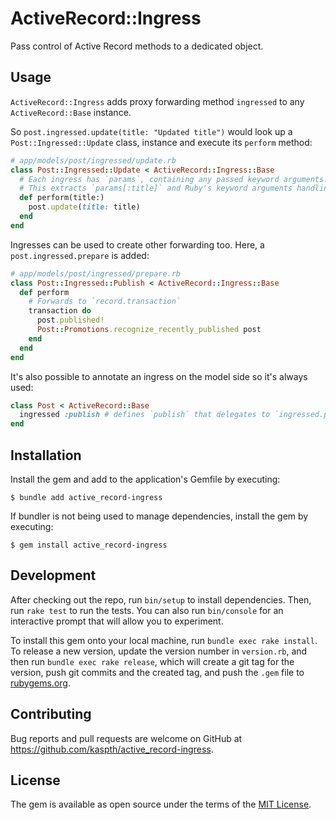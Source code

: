 # ActiveRecord::Ingress

Pass control of Active Record methods to a dedicated object.

## Usage

`ActiveRecord::Ingress` adds proxy forwarding method `ingressed` to any `ActiveRecord::Base` instance.

So `post.ingressed.update(title: "Updated title")` would look up a `Post::Ingressed::Update` class, instance and execute its `perform` method:

```ruby
# app/models/post/ingressed/update.rb
class Post::Ingressed::Update < ActiveRecord::Ingress::Base
  # Each ingress has `params`, containing any passed keyword arguments.
  # This extracts `params[:title]` and Ruby's keyword arguments handling will prevent accepting other arguments.
  def perform(title:)
    post.update(title: title)
  end
end
```

Ingresses can be used to create other forwarding too. Here, a `post.ingressed.prepare` is added:

```ruby
# app/models/post/ingressed/prepare.rb
class Post::Ingressed::Publish < ActiveRecord::Ingress::Base
  def perform
    # Forwards to `record.transaction`
    transaction do
      post.published!
      Post::Promotions.recognize_recently_published post
    end
  end
end
```

It's also possible to annotate an ingress on the model side so it's always used:

```ruby
class Post < ActiveRecord::Base
  ingressed :publish # defines `publish` that delegates to `ingressed.publish`
end
```

## Installation

Install the gem and add to the application's Gemfile by executing:

    $ bundle add active_record-ingress

If bundler is not being used to manage dependencies, install the gem by executing:

    $ gem install active_record-ingress

## Development

After checking out the repo, run `bin/setup` to install dependencies. Then, run `rake test` to run the tests. You can also run `bin/console` for an interactive prompt that will allow you to experiment.

To install this gem onto your local machine, run `bundle exec rake install`. To release a new version, update the version number in `version.rb`, and then run `bundle exec rake release`, which will create a git tag for the version, push git commits and the created tag, and push the `.gem` file to [rubygems.org](https://rubygems.org).

## Contributing

Bug reports and pull requests are welcome on GitHub at https://github.com/kaspth/active_record-ingress.

## License

The gem is available as open source under the terms of the [MIT License](https://opensource.org/licenses/MIT).
